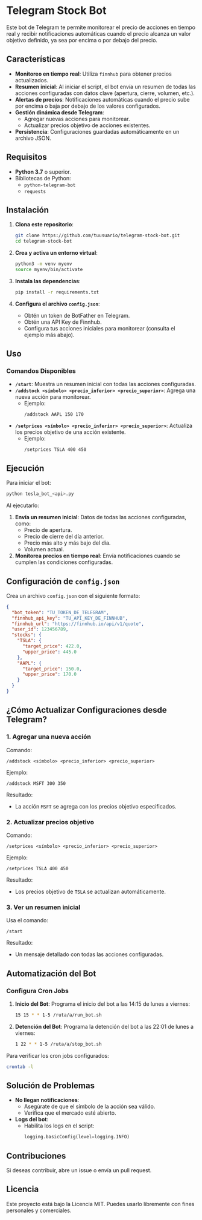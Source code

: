 
# Telegram Stock Bot

Este bot de Telegram te permite monitorear el precio de acciones en tiempo real y recibir notificaciones automáticas cuando el precio alcanza un valor objetivo definido, ya sea por encima o por debajo del precio.

## Características

- **Monitoreo en tiempo real**: Utiliza `finnhub` para obtener precios actualizados.
- **Resumen inicial**: Al iniciar el script, el bot envía un resumen de todas las acciones configuradas con datos clave (apertura, cierre, volumen, etc.).
- **Alertas de precios**: Notificaciones automáticas cuando el precio sube por encima o baja por debajo de los valores configurados.
- **Gestión dinámica desde Telegram**:
  - Agregar nuevas acciones para monitorear.
  - Actualizar precios objetivo de acciones existentes.
- **Persistencia**: Configuraciones guardadas automáticamente en un archivo JSON.

## Requisitos

- **Python 3.7** o superior.
- Bibliotecas de Python:
  - `python-telegram-bot`
  - `requests`

## Instalación

1. **Clona este repositorio**:
   ```bash
   git clone https://github.com/tuusuario/telegram-stock-bot.git
   cd telegram-stock-bot
   ```

2. **Crea y activa un entorno virtual**:
   ```bash
   python3 -m venv myenv
   source myenv/bin/activate
   ```

3. **Instala las dependencias**:
   ```bash
   pip install -r requirements.txt
   ```

4. **Configura el archivo `config.json`**:
   - Obtén un token de BotFather en Telegram.
   - Obtén una API Key de Finnhub.
   - Configura tus acciones iniciales para monitorear (consulta el ejemplo más abajo).

## Uso

### Comandos Disponibles

- **`/start`**: Muestra un resumen inicial con todas las acciones configuradas.
- **`/addstock <símbolo> <precio_inferior> <precio_superior>`**: Agrega una nueva acción para monitorear.
  - Ejemplo:
    ```plaintext
    /addstock AAPL 150 170
    ```
- **`/setprices <símbolo> <precio_inferior> <precio_superior>`**: Actualiza los precios objetivo de una acción existente.
  - Ejemplo:
    ```plaintext
    /setprices TSLA 400 450
    ```

## Ejecución

Para iniciar el bot:
```bash
python tesla_bot_<api>.py
```

Al ejecutarlo:
1. **Envía un resumen inicial**: Datos de todas las acciones configuradas, como:
   - Precio de apertura.
   - Precio de cierre del día anterior.
   - Precio más alto y más bajo del día.
   - Volumen actual.
2. **Monitorea precios en tiempo real**: Envía notificaciones cuando se cumplen las condiciones configuradas.

## Configuración de `config.json`

Crea un archivo `config.json` con el siguiente formato:

```json
{
  "bot_token": "TU_TOKEN_DE_TELEGRAM",
  "finnhub_api_key": "TU_API_KEY_DE_FINNHUB",
  "finnhub_url": "https://finnhub.io/api/v1/quote",
  "user_id": 123456789,
  "stocks": {
    "TSLA": {
      "target_price": 422.0,
      "upper_price": 445.0
    },
    "AAPL": {
      "target_price": 150.0,
      "upper_price": 170.0
    }
  }
}
```

## ¿Cómo Actualizar Configuraciones desde Telegram?

### 1. **Agregar una nueva acción**
Comando:
```plaintext
/addstock <símbolo> <precio_inferior> <precio_superior>
```
Ejemplo:
```plaintext
/addstock MSFT 300 350
```
Resultado:
- La acción `MSFT` se agrega con los precios objetivo especificados.

### 2. **Actualizar precios objetivo**
Comando:
```plaintext
/setprices <símbolo> <precio_inferior> <precio_superior>
```
Ejemplo:
```plaintext
/setprices TSLA 400 450
```
Resultado:
- Los precios objetivo de `TSLA` se actualizan automáticamente.

### 3. **Ver un resumen inicial**
Usa el comando:
```plaintext
/start
```
Resultado:
- Un mensaje detallado con todas las acciones configuradas.

## Automatización del Bot

### Configura Cron Jobs
1. **Inicio del Bot**:
   Programa el inicio del bot a las 14:15 de lunes a viernes:
   ```bash
   15 15 * * 1-5 /ruta/a/run_bot.sh
   ```

2. **Detención del Bot**:
   Programa la detención del bot a las 22:01 de lunes a viernes:
   ```bash
   1 22 * * 1-5 /ruta/a/stop_bot.sh
   ```

Para verificar los cron jobs configurados:
```bash
crontab -l
```

## Solución de Problemas

- **No llegan notificaciones**:
  - Asegúrate de que el símbolo de la acción sea válido.
  - Verifica que el mercado esté abierto.
- **Logs del bot**:
  - Habilita los logs en el script:
    ```python
    logging.basicConfig(level=logging.INFO)
    ```

## Contribuciones

Si deseas contribuir, abre un issue o envía un pull request.

## Licencia

Este proyecto está bajo la Licencia MIT. Puedes usarlo libremente con fines personales y comerciales.

